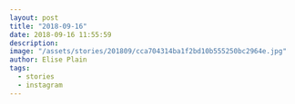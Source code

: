 ```yaml
---
layout: post
title: "2018-09-16"
date: 2018-09-16 11:55:59
description: 
image: "/assets/stories/201809/cca704314ba1f2bd10b555250bc2964e.jpg"
author: Elise Plain
tags: 
  - stories
  - instagram
---
```



<p></p>
